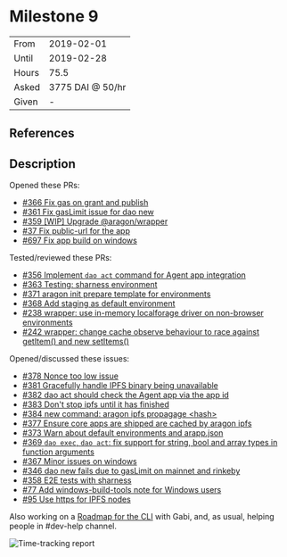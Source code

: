# Milestone 9

| | |
|-|-|
| From  | 2019-02-01 |
| Until | 2019-02-28 |
| Hours | 75.5 |
| Asked | 3775 DAI @ 50/hr |
| Given | - |

## References

## Description

Opened these PRs:

- [#366 Fix gas on grant and publish](https://github.com/aragon/aragon-cli/pull/366)
- [#361 Fix gasLimit issue for dao new](https://github.com/aragon/aragon-cli/pull/361)
- [#359 [WIP] Upgrade @aragon/wrapper](https://github.com/aragon/aragon-cli/pull/359)
- [#37 Fix public-url for the app](https://github.com/aragon/aragon-react-boilerplate/pull/37)
- [#697 Fix app build on windows](https://github.com/aragon/aragon-apps/pull/697)

Tested/reviewed these PRs:

- [#356 Implement `dao act` command for Agent app integration](https://github.com/aragon/aragon-cli/pull/356)
- [#363 Testing: sharness environment](https://github.com/aragon/aragon-cli/pull/363)
- [#371 aragon init prepare template for environments](https://github.com/aragon/aragon-cli/pull/371)
- [#368 Add staging as default environment](https://github.com/aragon/aragon-cli/pull/368)
- [#238 wrapper: use in-memory localforage driver on non-browser environments](https://github.com/aragon/aragon.js/pull/238)
- [#242 wrapper: change cache observe behaviour to race against getItem() and new setItems()](https://github.com/aragon/aragon.js/pull/242)

Opened/discussed these issues:

- [#378 Nonce too low issue](https://github.com/aragon/aragon-cli/issues/378)
- [#381 Gracefully handle IPFS binary being unavailable](https://github.com/aragon/aragon-cli/issues/381)
- [#382 dao act should check the Agent app via the app id](https://github.com/aragon/aragon-cli/issues/382)
- [#383 Don't stop ipfs until it has finished](https://github.com/aragon/aragon-cli/issues/383)
- [#384 new command: aragon ipfs propagage &lt;hash&gt;](https://github.com/aragon/aragon-cli/issues/384)
- [#377 Ensure core apps are shipped are cached by aragon ipfs](https://github.com/aragon/aragon-cli/issues/377)
- [#373 Warn about default environments and arapp.json](https://github.com/aragon/aragon-cli/issues/373)
- [#369 `dao exec`, `dao act`: fix support for string, bool and array types in function arguments](https://github.com/aragon/aragon-cli/issues/369)
- [#367 Minor issues on windows](https://github.com/aragon/aragon-cli/issues/367)
- [#346 dao new fails due to gasLimit on mainnet and rinkeby](https://github.com/aragon/aragon-cli/issues/346)
- [#358 E2E tests with sharness](https://github.com/aragon/aragon-cli/issues/358)
- [#77 Add windows-build-tools note for Windows users](https://github.com/aragon/hack/issues/77)
- [#95 Use https for IPFS nodes](https://github.com/aragon/hack/pull/95)

Also working on a [Roadmap for the CLI](https://github.com/aragon/aragon-cli/pull/360) with Gabi, and, as usual, helping people in #dev-help channel.

![Time-tracking report](assets/Milestone%209%20toggle%20report.PNG)
